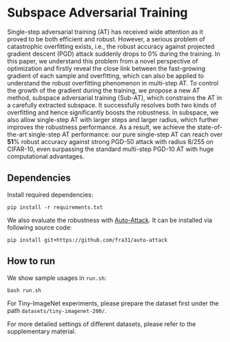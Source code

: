 # Subspace Adversarial Training
Single-step adversarial training (AT) has received wide attention as it proved to be both efficient and robust. However, a serious problem of catastrophic overfitting exists, i.e., the robust accuracy against projected gradient descent (PGD) attack suddenly drops to 0% during the training. In this paper, we understand this problem from a novel perspective of optimization and firstly reveal the close link between the fast-growing gradient of each sample and overfitting, which can also be applied to understand the robust overfitting phenomenon in multi-step AT. To control the growth of the gradient during the training, we propose a new AT method, subspace adversarial training (Sub-AT), which constrains the AT in a carefully extracted subspace. It successfully resolves both two kinds of overfitting and hence significantly boosts the robustness. In subspace, we also allow single-step AT with larger steps and larger radius, which further improves the robustness performance. As a result, we achieve the state-of-the-art single-step AT performance: our pure single-step AT can reach over **51**% robust accuracy against strong PGD-50 attack with radius 8/255 on CIFAR-10, even surpassing the standard multi-step PGD-10 AT with huge computational advantages. 



## Dependencies

Install required dependencies:

```
pip install -r requirements.txt
```

We also evaluate the robustness with [Auto-Attack](https://github.com/fra31/auto-attack). It can be installed via following source code:

```
pip install git+https://github.com/fra31/auto-attack
```



## How to run

We show sample usages in `run.sh`:

```
bash run.sh
```

For Tiny-ImageNet experiments, please prepare the dataset first under the path `datasets/tiny-imagenet-200/`. 

For more detailed settings of different datasets, please refer to the supplementary material.
